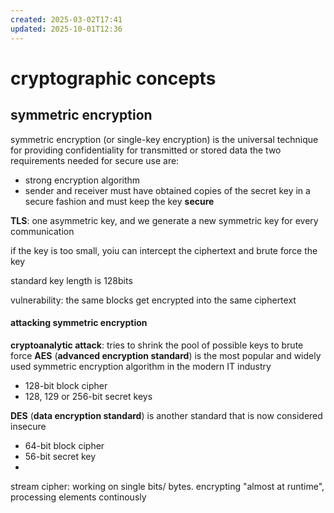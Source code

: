 ```yaml
---
created: 2025-03-02T17:41
updated: 2025-10-01T12:36
---
```

# cryptographic concepts
## symmetric encryption
symmetric encryption (or single-key encryption) is the universal technique for providing confidentiality for transmitted or stored data
the two requirements needed for secure use are:
- strong encryption algorithm
- sender and receiver must have obtained copies of the secret key in a secure fashion and must keep the key **secure**

**TLS**: one asymmetric key, and we generate a new symmetric key for every communication


if the key is too small, yoiu can intercept the ciphertext and brute force the key

standard key length is 128bits


vulnerability: the same blocks get encrypted into the same ciphertext

#### attacking symmetric encryption
**cryptoanalytic attack**: tries to shrink the pool of possible keys to brute force
**AES** (**advanced encryption standard**) is the most popular and widely used symmetric encryption algorithm in the modern IT industry
- 128-bit block cipher
- 128, 129 or 256-bit secret keys

**DES** (**data encryption standard**) is another standard that is now considered insecure
- 64-bit block cipher
- 56-bit secret key
- 



stream cipher: working on single bits/ bytes. encrypting "almost at runtime", processing elements continously 